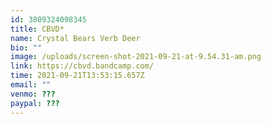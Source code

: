```yaml
---
id: 3809324098345
title: CBVD*
name: Crystal Bears Verb Deer
bio: ""
image: /uploads/screen-shot-2021-09-21-at-9.54.31-am.png
link: https://cbvd.bandcamp.com/
time: 2021-09-21T13:53:15.657Z
email: ""
venmo: ???
paypal: ???
---
```

